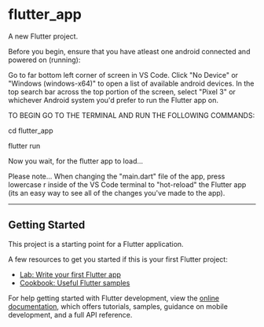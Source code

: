 # flutter_app

A new Flutter project.

Before you begin, ensure that you have atleast one android connected and powered on (running):

Go to far bottom left corner of screen in VS Code.
Click "No Device" or "Windows (windows-x64)" to open a list of available android devices.
In the top search bar across the top portion of the screen, select "Pixel 3" or whichever Android system you'd prefer to run the Flutter app on.


TO BEGIN GO TO THE TERMINAL AND RUN THE FOLLOWING COMMANDS:

cd flutter_app

flutter run

Now you wait, for the flutter app to load...

Please note...
When changing the "main.dart" file of the app, 
press lowercase r inside of the VS Code terminal to "hot-reload" the Flutter app (its an easy way to see all of the changes you've made to the app).


____________________________________________________________________________________________________________________________________

## Getting Started

This project is a starting point for a Flutter application.

A few resources to get you started if this is your first Flutter project:

- [Lab: Write your first Flutter app](https://docs.flutter.dev/get-started/codelab)
- [Cookbook: Useful Flutter samples](https://docs.flutter.dev/cookbook)

For help getting started with Flutter development, view the
[online documentation](https://docs.flutter.dev/), which offers tutorials,
samples, guidance on mobile development, and a full API reference.
